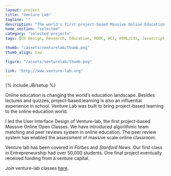 ```yaml
---
layout: project
title: "Venture Lab"
tagline: ""
description: "The world's first project-based Massive Online Education Platform."
home_section: "selected"
category: "selected-projects"
tags: [UX Design, Research, Education, MOOC, HCI, HTML/CSS, Javascript, Twitter Bootstrap, Ruby on Rails]

thumb: "/assets/venturelab/thumb.png"
thumb_align: top

figure: "/assets/venturelab/thumb.png"

link: "http://www.venture-lab.org"
---
```

{% include JB/setup %}

Online education is changing the world’s education landscape.  Besides lectures and quizzes, project-based learning is also an influential experience in school.  Venture Lab was built to bring project-based learning to the online education world.  

I led the User Interface Design of Venture-lab, the first project-based Massive Online Open Classes. We have introduced algorithmic team matching and peer reviews system in online education.  The peer review system has enabled the assessment of massive scale online classroom.

Venture lab has been covered in *Forbes* and *Stanford News*. Our first class in Entrepreneurship had over 50,000 students.  One final project eventually received funding from a venture capital. 

Join venture-lab classes [here](http://venture-lab.org).
